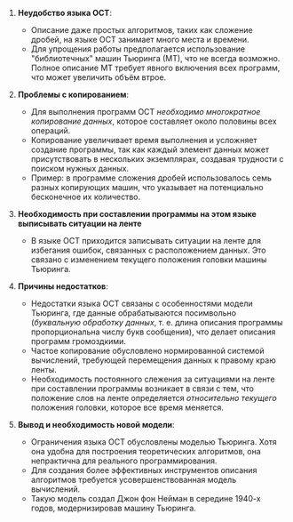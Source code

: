 
1. **Неудобство языка ОСТ**:
   - Описание даже простых алгоритмов, таких как сложение дробей, на языке ОСТ занимает много места и времени.
   - Для упрощения работы предполагается использование "библиотечных" машин Тьюринга (МТ), что не всегда возможно. Полное описание МТ требует явного включения всех программ, что может увеличить объём втрое.

2. **Проблемы с копированием**:
   - Для выполнения программ ОСТ *необходимо многократное копирование данных*, которое составляет около половины всех операций.
   - Копирование увеличивает время выполнения и усложняет создание программы, так как каждый элемент данных может присутствовать в нескольких экземплярах, создавая трудности с поиском нужных данных.
   - Пример: в программе сложения дробей использовалось семь разных копирующих машин, что указывает на потенциально бесконечное их количество.

3. **Необходимость при составлении программы на этом языке выписывать ситуации на ленте**
   - В языке ОСТ приходится записывать ситуации на ленте для избегания ошибок, связанных с расположением данных. Это связано с изменением текущего положения головки машины Тьюринга.

4. **Причины недостатков**:
   - Недостатки языка ОСТ связаны с особенностями модели Тьюринга, где данные обрабатываются посимвольно (*буквальную обработку данных*, т. е. длина описания программы пропорциональна числу букв сообщения), что делает описания программ громоздкими.
   - Частое копирование обусловлено нормированной системой вычислений, требующей перемещения данных к правому краю ленты.
   - Необходимость постоянного слежения за ситуациями на ленте при составлении программы возникает в связи с тем, что положение слов на ленте определяется *относительно текущего* положения головки, которое все время меняется.

5. **Вывод и необходимость новой модели**:
   - Ограничения языка ОСТ обусловлены моделью Тьюринга. Хотя она удобна для построения теоретических алгоритмов, она непрактична для реального программирования.
   - Для создания более эффективных инструментов описания алгоритмов требуется усовершенствованная модель вычислений.
   - Такую модель создал Джон фон Нейман в середине 1940-х годов, модернизировав машину Тьюринга.